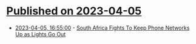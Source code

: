 # [Published on 2023-04-05](index.md)

* [2023-04-05, 16:55:00](https://tech.slashdot.org/story/23/04/05/1656219/south-africa-fights-to-keep-phone-networks-up-as-lights-go-out?utm_source=rss1.0mainlinkanon&utm_medium=feed) - [South Africa Fights To Keep Phone Networks Up as Lights Go Out](https://tech.slashdot.org/story/23/04/05/1656219/south-africa-fights-to-keep-phone-networks-up-as-lights-go-out?utm_source=rss1.0mainlinkanon&utm_medium=feed)
